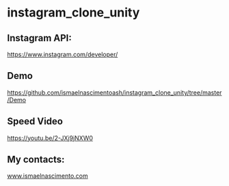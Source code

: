# instagram_clone_unity

## Instagram API:
https://www.instagram.com/developer/

## Demo
https://github.com/ismaelnascimentoash/instagram_clone_unity/tree/master/Demo

## Speed Video
https://youtu.be/2-JXj9jNXW0

## My contacts:
www.ismaelnascimento.com
